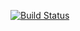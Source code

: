 [![Build Status](https://travis-ci.org/Imabigcookie/Rbt.svg?branch=master)](https://travis-ci.org/Imabigcookie/Rbt)
